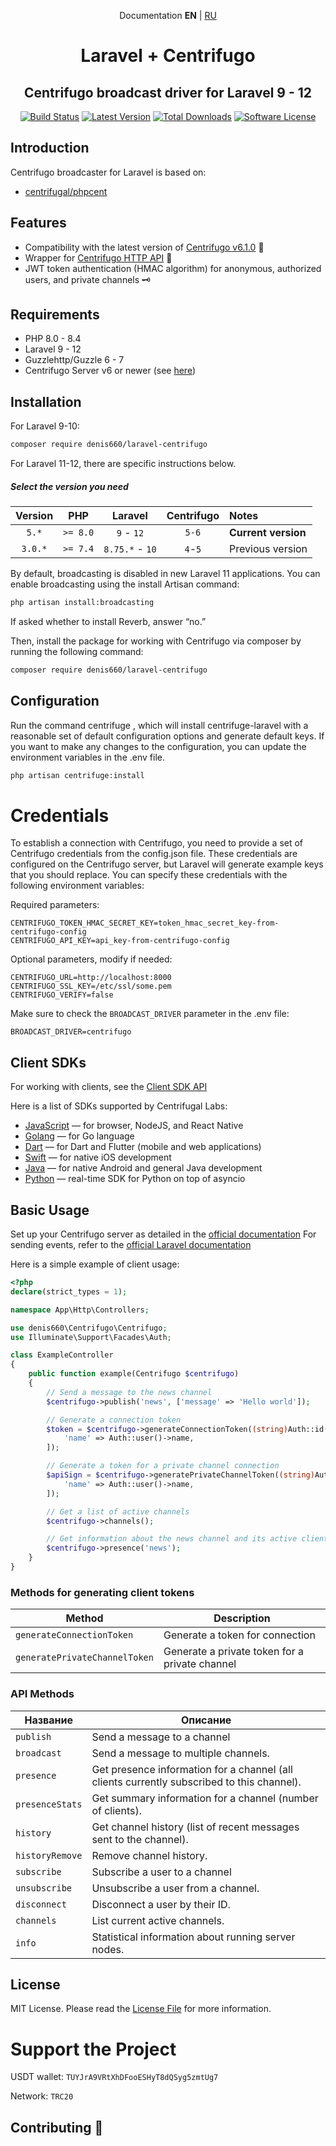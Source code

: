 <p align="center">Documentation <b>EN</b> | <a href="https://github.com/denis660/laravel-centrifugo/blob/master/README_RU.md">RU</a></p>

<h1 align="center">Laravel + Centrifugo</h1>
<h2 align="center">Centrifugo broadcast driver for Laravel 9 - 12</h2>

<p align="center">
<a href="https://github.com/denis660/laravel-centrifugo/actions/workflows/tests.yml"><img src="https://github.com/denis660/laravel-centrifugo/actions/workflows/tests.yml/badge.svg" alt="Build Status"></a>
<a href="https://github.com/denis660/laravel-centrifugo/releases"><img src="https://img.shields.io/github/release/denis660/laravel-centrifugo.svg?style=flat-square" alt="Latest Version"></a>
<a href="https://packagist.org/packages/denis660/laravel-centrifugo"><img src="https://img.shields.io/packagist/dt/denis660/laravel-centrifugo.svg?style=flat-square" alt="Total Downloads"></a>
<a href="https://github.com/denis660/Centrifuge/blob/master/LICENSE"><img src="https://img.shields.io/badge/license-MIT-blue.svg" alt="Software License"></a>
</p>

## Introduction
Centrifugo broadcaster for Laravel is based on:
- [centrifugal/phpcent](https://github.com/centrifugal/phpcent)

## Features
- Compatibility with the latest version of [Centrifugo v6.1.0](https://github.com/centrifugal/centrifugo/releases/tag/v6.1.0) 🚀
- Wrapper for [Centrifugo HTTP API](https://centrifugal.dev/docs/server/server_api) 🔌
- JWT token authentication (HMAC algorithm) for anonymous, authorized users, and private channels 🗝️

## Requirements
- PHP 8.0 - 8.4
- Laravel 9 - 12
- Guzzlehttp/Guzzle 6 - 7
- Centrifugo Server v6 or newer (see [here](https://github.com/centrifugal/centrifugo))

## Installation
For Laravel 9-10:

```bash
composer require denis660/laravel-centrifugo
```

For Laravel 11-12, there are specific instructions below.




##### Select the version you need

| Version  |   PHP    |     Laravel     | Centrifugo |       Notes       |
|:-------:|:--------:|:---------------:|:----------:|:--------------------|
| `5.*` | `>= 8.0` |   `9` - `12`    |     `5-6`      | **Current version** |
| `3.0.*` | `>= 7.4` | `8.75.*` - `10` |    `4`-`5`	| Previous version    |


By default, broadcasting is disabled in new Laravel 11 applications. You can enable broadcasting using the install
Artisan command:
```bash
php artisan install:broadcasting
```
If asked whether to install Reverb, answer “no.”

Then, install the package for working with Centrifugo via composer by running the following command:
```bash
composer require denis660/laravel-centrifugo
```

## Configuration
Run the command centrifuge
, which will install centrifuge-laravel with a reasonable set of default configuration options and generate default keys. If you want to make any changes to the configuration, you can update the environment variables in the .env file.
```bash
php artisan centrifuge:install
```

# Credentials
To establish a connection with Centrifugo, you need to provide a set of Centrifugo credentials from the config.json file. These credentials are configured on the Centrifugo server, but Laravel will generate example keys that you should replace. You can specify these credentials with the following environment variables:

Required parameters:
```
CENTRIFUGO_TOKEN_HMAC_SECRET_KEY=token_hmac_secret_key-from-centrifugo-config
CENTRIFUGO_API_KEY=api_key-from-centrifugo-config
```
Optional parameters, modify if needed:
```
CENTRIFUGO_URL=http://localhost:8000
CENTRIFUGO_SSL_KEY=/etc/ssl/some.pem
CENTRIFUGO_VERIFY=false
```

Make sure to check the `BROADCAST_DRIVER` parameter in the .env file:

```
BROADCAST_DRIVER=centrifugo
```

## Client SDKs
For working with clients, see the [Client SDK API](https://centrifugal.dev/docs/transports/client_api)

Here is a list of SDKs supported by Centrifugal Labs:
- [JavaScript](https://github.com/centrifugal/centrifuge-js) — for browser, NodeJS, and React Native
- [Golang](https://github.com/centrifugal/centrifuge-go) — for Go language
- [Dart](https://github.com/centrifugal/centrifuge-dart) — for Dart and Flutter (mobile and web applications)
- [Swift](https://github.com/centrifugal/centrifuge-swift) — for native iOS development
- [Java](https://github.com/centrifugal/centrifuge-java) — for native Android and general Java development
- [Python](https://github.com/centrifugal/centrifuge-python) — real-time SDK for Python on top of asyncio

## Basic Usage

Set up your Centrifugo server as detailed in the [official documentation](https://centrifugal.dev)
For sending events, refer to the [official Laravel documentation](https://laravel.com/docs/11.x/broadcasting)





Here is a simple example of client usage:

```php
<?php
declare(strict_types = 1);

namespace App\Http\Controllers;

use denis660\Centrifugo\Centrifugo;
use Illuminate\Support\Facades\Auth;

class ExampleController
{
    public function example(Centrifugo $centrifugo)
    {
        // Send a message to the news channel
        $centrifugo->publish('news', ['message' => 'Hello world']);

        // Generate a connection token
        $token = $centrifugo->generateConnectionToken((string)Auth::id(), 0, [
            'name' => Auth::user()->name,
        ]);

        // Generate a token for a private channel connection
        $apiSign = $centrifugo->generatePrivateChannelToken((string)Auth::id(), 'channel', time() + 5 * 60, [
            'name' => Auth::user()->name,
        ]);

        // Get a list of active channels
        $centrifugo->channels();

        // Get information about the news channel and its active clients
        $centrifugo->presence('news');
    }
}
```

### Methods for generating client tokens
| Method | Description |
|------|-------------|
| ```generateConnectionToken```  | Generate a token for connection |
| ```generatePrivateChannelToken``` | Generate a private token for a private channel |


### API Methods

| Название | Описание                                                                                            |
|------|-----------------------------------------------------------------------------------------------------|
| ```publish``` | Send a message to a channel                                                                         |
| ```broadcast``` | Send a message to multiple channels.                                                            |
| ```presence``` | Get presence information for a channel (all clients currently subscribed to this channel). |
| ```presenceStats``` | Get summary information for a channel (number of clients).                                        |
| ```history``` | Get channel history (list of recent messages sent to the channel).           |
| ```historyRemove``` | Remove channel history.                                                          |
| ```subscribe``` | Subscribe a user to a channel                                                         |
| ```unsubscribe``` | Unsubscribe a user from a channel.                                                         |
| ```disconnect``` | Disconnect a user by their ID.                                                                   |
| ```channels``` | List current active channels.                                                                   |
| ```info``` | Statistical information about running server nodes.                                            |


## License

MIT License. Please read the [License File](https://github.com/denis660/laravel-centrifugo/blob/master/LICENSE) for more information.

# Support the Project
USDT wallet: ```TUYJrA9VRtXhDFooESHyT8dQSyg5zmtUg7```

Network: ```TRC20```

## Contributing 🤝

